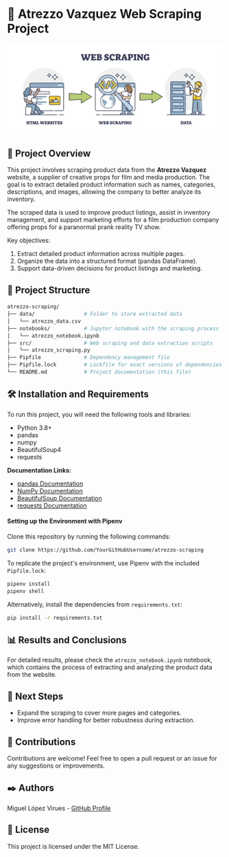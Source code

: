 # 🛒 Atrezzo Vazquez Web Scraping Project

<div style="text-align: center;">
  <img src="assets/webscraping.jpeg" alt="project-cover" />
</div>

## 📝 Project Overview

This project involves scraping product data from the **Atrezzo Vazquez** website, a supplier of creative props for film and media production. The goal is to extract detailed product information such as names, categories, descriptions, and images, allowing the company to better analyze its inventory.

The scraped data is used to improve product listings, assist in inventory management, and support marketing efforts for a film production company offering props for a paranormal prank reality TV show.

Key objectives:

1. Extract detailed product information across multiple pages.
2. Organize the data into a structured format (pandas DataFrame).
3. Support data-driven decisions for product listings and marketing.

## 📁 Project Structure

```bash
atrezzo-scraping/
├── data/                # Folder to store extracted data
│   └── atrezzo_data.csv
├── notebooks/           # Jupyter notebook with the scraping process
│   └── atrezzo_notebook.ipynb
├── src/                 # Web scraping and data extraction scripts
│   └── atrezzo_scraping.py
├── Pipfile              # Dependency management file
├── Pipfile.lock         # Lockfile for exact versions of dependencies
└── README.md            # Project documentation (this file)
```

## 🛠️ Installation and Requirements

To run this project, you will need the following tools and libraries:

- Python 3.8+
- pandas
- numpy
- BeautifulSoup4
- requests

**Documentation Links:**
- [pandas Documentation](https://pandas.pydata.org/)  
- [NumPy Documentation](https://numpy.org/)  
- [BeautifulSoup Documentation](https://www.crummy.com/software/BeautifulSoup/bs4/doc/)
- [requests Documentation](https://docs.python-requests.org/en/master/)

#### Setting up the Environment with Pipenv

Clone this repository by running the following commands:
```bash
git clone https://github.com/YourGitHubUsername/atrezzo-scraping
```

To replicate the project's environment, use Pipenv with the included ``Pipfile.lock``:
```bash
pipenv install
pipenv shell  
```

Alternatively, install the dependencies from ``requirements.txt``:
```bash
pip install -r requirements.txt  
```

## 📊 Results and Conclusions

For detailed results, please check the ``atrezzo_notebook.ipynb`` notebook, which contains the process of extracting and analyzing the product data from the website.

## 🔄 Next Steps

- Expand the scraping to cover more pages and categories.
- Improve error handling for better robustness during extraction.

## 🤝 Contributions

Contributions are welcome! Feel free to open a pull request or an issue for any suggestions or improvements.

## ✒️ Authors

Miguel López Virues - [GitHub Profile](https://github.com/MiguelLopezVirues)  

## 📜 License

This project is licensed under the MIT License.
